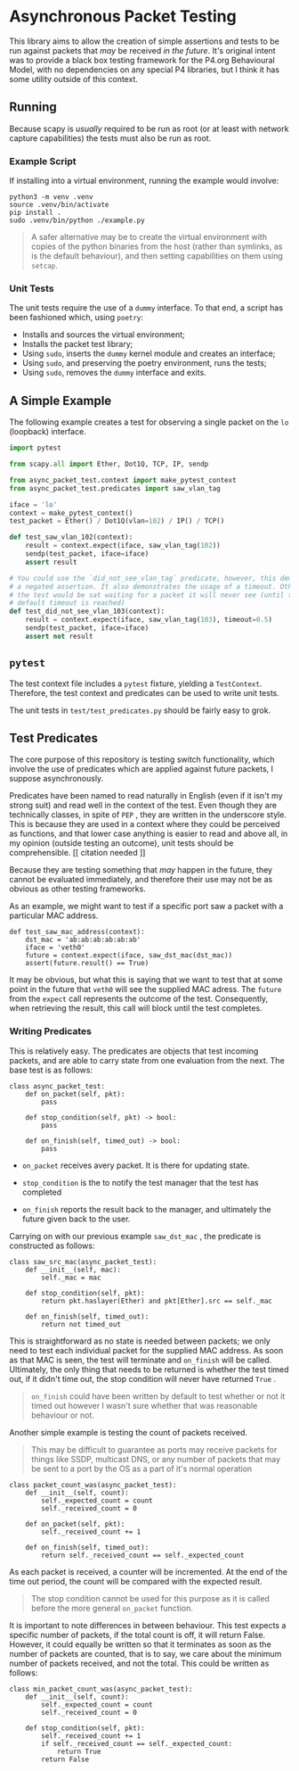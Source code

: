 # Asynchronous Packet Testing

This library aims to allow the creation of simple assertions and tests to be
run against packets that _may_ be received _in the future_. It's original
intent was to provide a black box testing framework for the P4.org Behavioural
Model, with no dependencies on any special P4 libraries, but I think it has some
utility outside of this context.

## Running

Because scapy is _usually_ required to be run as root (or at least with network
capture capabilities) the tests must also be run as root.

### Example Script

If installing into a virtual environment, running the example would involve:

    python3 -m venv .venv
    source .venv/bin/activate
    pip install .
    sudo .venv/bin/python ./example.py

> A safer alternative may be to create the virtual environment with
> copies of the python binaries from the host (rather than symlinks, as is the
> default behaviour), and then setting capabilities on them using `setcap`.


### Unit Tests

The unit tests require the use of a `dummy` interface. To that end, a script
has been fashioned which, using `poetry`:

* Installs and sources the virtual environment;
* Installs the packet test library;
* Using `sudo`, inserts the `dummy` kernel module and creates an interface;
* Using `sudo`, and preserving the poetry environment, runs the tests;
* Using `sudo`, removes the `dummy` interface and exits.


## A Simple Example

The following example creates a test for observing a single packet on the `lo`
(loopback) interface. 

```python
import pytest

from scapy.all import Ether, Dot1Q, TCP, IP, sendp

from async_packet_test.context import make_pytest_context
from async_packet_test.predicates import saw_vlan_tag

iface = 'lo'
context = make_pytest_context()
test_packet = Ether() / Dot1Q(vlan=102) / IP() / TCP()

def test_saw_vlan_102(context):
    result = context.expect(iface, saw_vlan_tag(102))
    sendp(test_packet, iface=iface)
    assert result

# You could use the `did_not_see_vlan_tag` predicate, however, this demonstrates
# a negated assertion. It also demonstrates the usage of a timeout. Otherwise
# the test would be sat waiting for a packet it will never see (until the
# default timeout is reached)
def test_did_not_see_vlan_103(context):
    result = context.expect(iface, saw_vlan_tag(103), timeout=0.5)
    sendp(test_packet, iface=iface)
    assert not result
```

## `pytest`

The test context file includes a `pytest` fixture, yielding a `TestContext`.
Therefore, the test context and predicates can be used to write unit tests.

The unit tests in `test/test_predicates.py` should be fairly easy to grok.


## Test Predicates

The core purpose of this repository is testing switch functionality, which
involve the use of predicates which are applied against future packets,
I suppose asynchronously.

Predicates have been named to read naturally in English (even if it isn't my
strong suit) and read well in the context of the test. Even though they are
technically classes, in spite of `PEP` , they are written in the underscore
style. This is because they are used in a context where they could be perceived
as functions, and that lower case anything is easier to read and above all, in
my opinion (outside testing an outcome), unit tests should be comprehensible.
[[ citation needed ]]

Because they are testing something that _may_ happen in the future, they cannot
be evaluated immediately, and therefore their use may not be as obvious as other
testing frameworks.

As an example, we might want to test if a specific port saw a packet with a
particular MAC address.

    def test_saw_mac_address(context):
        dst_mac = 'ab:ab:ab:ab:ab:ab'
        iface = 'veth0'
        future = context.expect(iface, saw_dst_mac(dst_mac))
        assert(future.result() == True)

It may be obvious, but what this is saying that we want to test that at some
point in the future that `veth0` will see the supplied MAC adress. The `future`
from the `expect` call represents the outcome of the test. Consequently, when
retrieving the result, this call will block until the test completes.


### Writing Predicates

This is relatively easy. The predicates are objects that test incoming packets,
and are able to carry state from one evaluation from the next. The base test is
as follows:

    class async_packet_test:
        def on_packet(self, pkt):
            pass

        def stop_condition(self, pkt) -> bool:
            pass

        def on_finish(self, timed_out) -> bool:
            pass

- `on_packet` receives avery packet. It is there for updating state.
- `stop_condition` is the to notify the test manager that the test has
  completed

- `on_finish` reports the result back to the manager, and ultimately the
  future given back to the user.

Carrying on with our previous example `saw_dst_mac` , the predicate is
constructed as follows:

    class saw_src_mac(async_packet_test):
        def __init__(self, mac):
            self._mac = mac

        def stop_condition(self, pkt):
            return pkt.haslayer(Ether) and pkt[Ether].src == self._mac

        def on_finish(self, timed_out):
            return not timed_out

This is straightforward as no state is needed between packets; we only need to
test each individual packet for the supplied MAC address. As soon as that MAC is
seen, the test will terminate and `on_finish` will be called. Ultimately, the
only thing that needs to be returned is whether the test timed out, if it didn't
time out, the stop condition will never have returned `True` .

> `on_finish` could have been written by default to test whether or not it timed
> out however I wasn't sure whether that was reasonable behaviour or not.

Another simple example is testing the count of packets received.

> This may be difficult to guarantee as ports may receive packets for things
> like SSDP, multicast DNS, or any number of packets that may be sent to a port
> by the OS as a part of it's normal operation

    class packet_count_was(async_packet_test):
        def __init__(self, count):
            self._expected_count = count
            self._received_count = 0

        def on_packet(self, pkt):
            self._received_count += 1

        def on_finish(self, timed_out):
            return self._received_count == self._expected_count

As each packet is received, a counter will be incremented. At the end of the
time out period, the count will be compared with the expected result.

> The stop condition cannot be used for this purpose as it is called before the
> more general `on_packet` function.

It is important to note differences in between behaviour. This test expects a
specific number of packets, if the total count is off, it will return False.
However, it could equally be written so that it terminates as soon as the number
of packets are counted, that is to say, we care about the minimum number of
packets received, and not the total. This could be written as follows:

    class min_packet_count_was(async_packet_test):
        def __init__(self, count):
            self._expected_count = count
            self._received_count = 0

        def stop_condition(self, pkt):
            self._received_count += 1
            if self._received_count == self._expected_count:
                return True
            return False

